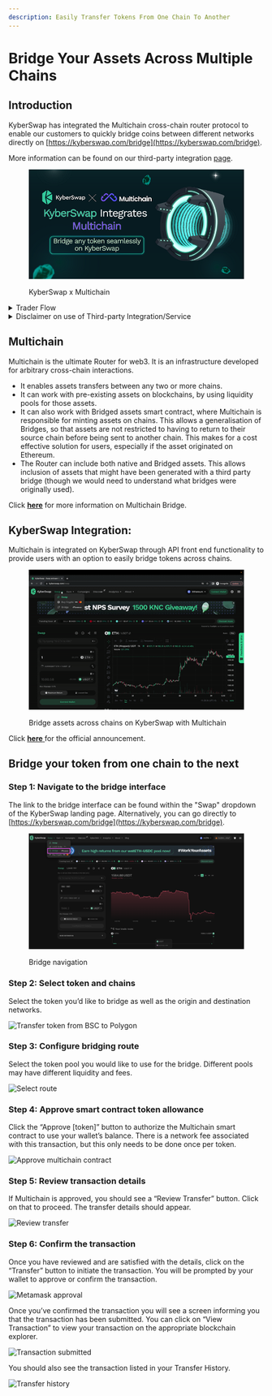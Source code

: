 ```yaml
---
description: Easily Transfer Tokens From One Chain To Another
---
```


# Bridge Your Assets Across Multiple Chains

## Introduction

KyberSwap has integrated the Multichain cross-chain router protocol to enable our customers to quickly bridge coins between different networks directly on [https://kyberswap.com/bridge](https://kyberswap.com/bridge).

More information can be found on our third-party integration [page](../../../reference/third-party-integrations.md).

<figure><img src="../../../.gitbook/assets/Kyber Multichain.png" alt=""><figcaption><p>KyberSwap x Multichain</p></figcaption></figure>

<details>

<summary>Trader Flow</summary>

1. [Connect Your Wallet ](connect-your-wallet.md)
2. [Switching Networks ](selecting-preferred-network.md)
3. Get Tokens
   * [Get Crypto With Fiat](get-crypto-with-fiat.md)&#x20;
   * **Bridge Your Assets Across Multiple Chains** **<-**
4. Swap Tokens
   * [Instantly Swap At The Best Rates ](instantly-swap-at-the-best-rates.md)
   * [Swap At Your Preferred Rates ](trade-at-your-preferred-rates.md)

</details>

<details>

<summary>Disclaimer on use of Third-party Integration/Service</summary>

For ease of communication, KyberSwap is referred to as "we" in this disclaimer. Any natural persons or other entities who engages in any activities on KyberSwap shall be considered as the user of KyberSwap, and is referred to as "you" in the disclaimer. We hereby remind you of the risks involved in using third-party services (referred to herein as “third-party services”).

1. Your use of any third-party services on KyberSwap is your personal decision and we have no control over it.
2. We are not responsible for the audit of any third-party services, nor do we make any commitments or guarantees on the validity, accuracy, correctness, reliability, quality, stability, completeness and/or timeliness of the technology and information involved in such third-party services and their associated services.
3. You are solely responsible for all outcomes arising from your choice to use the third-party services and their associated services.
4. You shall make your own judgement and evaluation as to whether any third-party services and its associated services comply with the applicable laws, regulations and relevant policy requirements of your jurisdiction. We do not provide any recommendation and opinions on this subject apart from recommending you to strictly abide by the laws and regulations of your jurisdiction.
5. Outcomes and occurrences which arise out of your use of any third-party services, including but not limited to legal issues, contract liability issues, and economic loss issues, shall be resolved between you and the relevant third-party services. We are not responsible for the resolution of any outcomes or disputes arising from your choice to use the third-party services.
6. We will not share any information with any third-party services unless under your consent. Once we receive your consent, you shall be solely responsible for all legal liabilities and disputes resulting from any third-party services access to your personal information and such labilities and disputes shall be resolved between you and the relevant third-party services.

**Our provision of access to third-party services on KyberSwap does not amount to any kind of recommendation, endorsement, or advice to use any third-party services or its associated services.**

</details>

## Multichain

Multichain is the ultimate Router for web3. It is an infrastructure developed for arbitrary cross-chain interactions.

* It enables assets transfers between any two or more chains.
* It can work with pre-existing assets on blockchains, by using liquidity pools for those assets.
* It can also work with Bridged assets smart contract, where Multichain is responsible for minting assets on chains. This allows a generalisation of Bridges, so that assets are not restricted to having to return to their source chain before being sent to another chain. This makes for a cost effective solution for users, especially if the asset originated on Ethereum.
* The Router can include both native and Bridged assets. This allows inclusion of assets that might have been generated with a third party bridge (though we would need to understand what bridges were originally used).

Click [**here**](https://docs.multichain.org/getting-started/introduction) for more information on Multichain Bridge.

## KyberSwap Integration:

Multichain is integrated on KyberSwap through API front end functionality to provide users with an option to easily bridge tokens across chains.

<figure><img src="../../../.gitbook/assets/image (40).png" alt=""><figcaption><p>Bridge assets across chains on KyberSwap with Multichain</p></figcaption></figure>

Click [**here**](https://docs.multichain.org/getting-started/introduction)[ ](https://blog.kyber.network/kyberswap-launches-multichain-integration-39e12c42fb73)for the official announcement.

## Bridge your token from one chain to the next

### **Step 1**: Navigate to the bridge interface

The link to the bridge interface can be found within the "Swap" dropdown of the KyberSwap landing page. Alternatively, you can go directly to [https://kyberswap.com/bridge](https://kyberswap.com/bridge).

<figure><img src="../../../.gitbook/assets/image (16) (1) (1).png" alt=""><figcaption><p>Bridge navigation</p></figcaption></figure>

### **Step 2**: Select token and chains

Select the token you’d like to bridge as well as the origin and destination networks.

![Transfer token from BSC to Polygon](https://support.kyberswap.com/hc/article\_attachments/14001341138969)

### **Step 3**: Configure bridging route

Select the token pool you would like to use for the bridge. Different pools may have different liquidity and fees.

![Select route](https://support.kyberswap.com/hc/article\_attachments/14001360263577)

### **Step 4**: Approve smart contract token allowance

Click the “Approve \[token]” button to authorize the Multichain smart contract to use your wallet’s balance. There is a network fee associated with this transaction, but this only needs to be done once per token.

![Approve multichain contract](https://support.kyberswap.com/hc/article\_attachments/14001341345049)

### **Step 5**: Review transaction details

If Multichain is approved, you should see a “Review Transfer” button. Click on that to proceed. The transfer details should appear.

![Review transfer](https://support.kyberswap.com/hc/article\_attachments/14001360470041)

### **Step 6**: Confirm the transaction

Once you have reviewed and are satisfied with the details, click on the “Transfer” button to initiate the transaction. You will be prompted by your wallet to approve or confirm the transaction.

![Metamask approval](https://support.kyberswap.com/hc/article\_attachments/14001360628633)

Once you’ve confirmed the transaction you will see a screen informing you that the transaction has been submitted. You can click on “View Transaction” to view your transaction on the appropriate blockchain explorer.

![Transaction submitted](https://support.kyberswap.com/hc/article\_attachments/14001360648473)

You should also see the transaction listed in your Transfer History.

![Transfer history](https://support.kyberswap.com/hc/article\_attachments/14001485321241)
